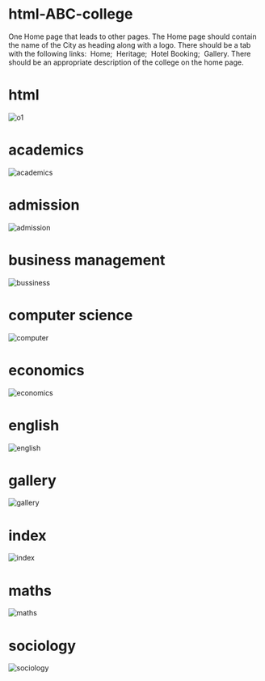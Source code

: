 # html-ABC-college

One Home page that leads to other pages. The Home page should contain the name of the City as heading along with a logo. There should be a tab with the following links:
 Home;
 Heritage;
 Hotel Booking;
 Gallery.
There should be an appropriate description of the college on the home page.

# html
![o1](https://github.com/Senthil-Kumar-710/html-ABC-college/assets/93860256/dedbafeb-57dd-42b3-b7f1-99ea800179bf)

# academics
![academics](https://github.com/Senthil-Kumar-710/html-ABC-college/assets/93860256/6519c4d5-af51-438c-93e6-8a9d9dec1688)

# admission
![admission](https://github.com/Senthil-Kumar-710/html-ABC-college/assets/93860256/87d309ff-fc5f-4666-adf7-9b325f31c504)

# business management
![bussiness](https://github.com/Senthil-Kumar-710/html-ABC-college/assets/93860256/49a2451b-bfe5-4b5f-b610-6f0a436ce4c3)

# computer science
![computer](https://github.com/Senthil-Kumar-710/html-ABC-college/assets/93860256/14087c44-c834-4207-8165-112db548dd9f)

# economics
![economics](https://github.com/Senthil-Kumar-710/html-ABC-college/assets/93860256/c2aa8e7e-1bcf-4904-9a11-7327582358c0)

# english
![english](https://github.com/Senthil-Kumar-710/html-ABC-college/assets/93860256/54ef3e43-663b-43df-8e0b-b5ef17f09599)

# gallery
![gallery](https://github.com/Senthil-Kumar-710/html-ABC-college/assets/93860256/7a2364b2-5f40-4086-b53e-5f393ed75cf4)

# index
![index](https://github.com/Senthil-Kumar-710/html-ABC-college/assets/93860256/453a4fac-6ccf-4c3c-b302-2a7cddc0898d)

# maths
![maths](https://github.com/Senthil-Kumar-710/html-ABC-college/assets/93860256/73df85b8-75dd-415d-b3e4-1631cb837c02)

# sociology
![sociology](https://github.com/Senthil-Kumar-710/html-ABC-college/assets/93860256/e7f4143c-de58-4033-b0c0-d64a34282222)
